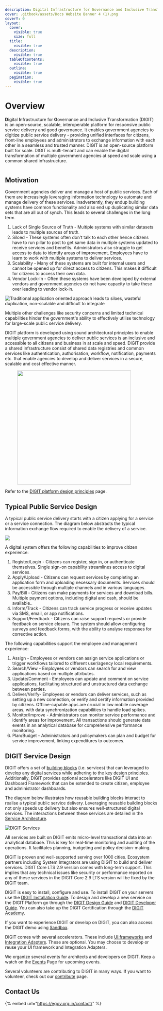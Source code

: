 ```yaml
---
description: Digital Infrastructure for Governance and Inclusive Transformation
cover: .gitbook/assets/Docs Website Banner 4 (1).png
coverY: 0
layout:
  cover:
    visible: true
    size: full
  title:
    visible: true
  description:
    visible: true
  tableOfContents:
    visible: true
  outline:
    visible: true
  pagination:
    visible: true
---
```


# Overview

**D**igital **I**nfrastructure for **G**overnance and **I**nclusive **T**ransformation (DIGIT) is an open-source, scalable, interoperable platform for responsive public service delivery and good governance.  It enables government agencies to digitize public service delivery  - providing unified interfaces for citizens, front-line employees and administrators to exchange information with each other in a seamless and trusted manner. DIGIT is an open-source platform built for scale. DIGIT is multi-tenant and can enable the digital transformation of multiple government agencies at speed and scale using a common shared infrastructure.&#x20;

<div align="left">

<img src=".gitbook/assets/image (253).png" alt="">

</div>

## Motivation

Government agencies deliver and manage a host of public services. Each of them are increasingly leveraging information technology to automate and manage delivery of these services. Inadvertently,  they endup building systems  have common functionality and also end up duplicating similar data sets that are all out of synch. This leads to several challenges in the long term.&#x20;

1. Lack of Single Source of Truth - Multiple systems with similar datasets leads to multiple sources of truth.&#x20;
2. Siloed - These systems often don't talk to each other hence citizens have to run pillar to post to get same data in multiple systems updated to receive services and benefits. Administrators also struggle to get access to data to identify areas of improvement. Employees have to learn to work with multiple systems to deliver services.
3. Scalability - Many of these systems are built for internal users and cannot be opened up for direct access to citizens. This makes it difficult for citizens to access their own data.&#x20;
4. Vendor Lock-In - Often these systems have been developed by external vendors and government agencies do not have capacity to take these over leading to vendor lock-in.&#x20;

<div align="left">

<img src=".gitbook/assets/image (192).png" alt="Traditional application oriented approach leads to siloes, wasteful duplication, non-scalable and difficult to integrate">

</div>

Multiple other challenges like security concerns and limited technical capabilities hinder the government's ability to effectively utilise technology for large-scale public service delivery.

DIGIT platform is developed using sound architectural principles to enable multiple government agencies to deliver public services is an inclusive and accessible to all citizens and business in at scale and speed. DIGIT provide a shared infrastructure consist of shared data registries and common services like authentication, authorisation, workflow, notification, payments etc. that enable agencies to develop and deliver services in a secure, scalable and cost effective manner.&#x20;

<figure><img src=".gitbook/assets/image (323).png" alt="" width="375"><figcaption></figcaption></figure>

Refer to the [DIGIT platform design principles](platform/principles/) page.

## Typical Public Service Design

A typical public service delivery starts with a citizen applying for a service or a service connection. The diagram below abstracts the typical information exchange flow required to enable the delivery of a service.

![](<.gitbook/assets/image (159).png>)

A digital system offers the following capabilities to improve citizen experience:

1. Register/Login - Citizens can register, sign in, or authenticate themselves. Single sign-on capability streamlines access to digital services.&#x20;
2. Apply/Upload - Citizens can request services by completing an application form and uploading necessary documents. Services should be accessible through multiple channels and in various languages.&#x20;
3. Pay/Bill - Citizens can make payments for services and download bills. Multiple payment options, including digital and cash, should be available..&#x20;
4. Inform/Track - Citizens can track service progress or receive updates via SMS, email, or app notifications.
5. Support/Feedback - Citizens can raise support requests or provide feedback on service closure. The system should allow configuring surveys and feedback forms, with the ability to analyse responses for corrective action.

The following capabilities support the employee and management experience:

1. Assign - Employees or vendors can assign service applications or trigger workflows tailored to different user/agency local requirements.
2. Search/View - Employees or vendors can search for and view applications based on multiple attributes.
3. Update/Comment - Employees can update and comment on service applications, facilitating structured and unstructured data exchange between parties.
4. Deliver/Verify- Employees or vendors can deliver services, such as setting up a new connection, or verify and certify information provided by citizens. Offline-capable apps are crucial in low mobile coverage areas, with data synchronization capabilities to handle load spikes.&#x20;
5. Monitor/Improve - Administrators can monitor service performance and identify areas for improvement. All transactions should generate data events in an analytical database for comprehensive performance monitoring.
6. Plan/Budget - Administrators and policymakers can plan and budget for service improvement, linking expenditures to outcomes.

## DIGIT Service Design

DIGIT offers a set of [building blocks](platform/core-services/) (i.e. services) that can leveraged to develop any [digital services ](./#typical-public-service)while adhering to the [key design principles](./#key-principles). Additionally, DIGIT provides optional accelerators like DIGIT UI and Dashboard Framework that can be extended to create citizen, employee and administrator dashboards.&#x20;

The diagram below illustrates how reusable building blocks interact to realise a typical public service delivery. Leveraging reusable building blocks not only speeds up delivery but also ensures well-structured digital services. The interactions between these services are detailed in the [Service Architecture](platform/architecture/service-architecture.md).&#x20;

![DIGIT Services](<.gitbook/assets/image (270).png>)

All services are built on DIGIT emits micro-level transactional data into an analytical database. This is key for real-time monitoring and auditing of the operations. It facilitates planning, budgeting and policy decision-making.&#x20;

DIGIT is proven and well-supported serving over 1000 cities. Ecosystem partners including System Integrators are using DIGIT to build and deliver services.  DIGIT Core LTS 2.9 version comes with long-term support. This implies that any technical issues like security or performance reported on any of these services in the DIGIT Core 2.9 LTS version will be fixed by the DIGIT team.&#x20;

DIGIT is easy to install, configure and use. To install DIGIT on your servers use the [DIGIT Installation Guide](get-started/installation-guide/). To design and develop a new service on the DIGIT Platform go through the [DIGIT Design Guide](get-started/design-guide/) and [DIGIT Developer Guide](get-started/developer-guide/).  You can also take up the DIGIT Certification through the [DIGIT Academy](https://app.gitbook.com/o/-MEQmzNGXk5ajuZujG7E/s/kI0HGCGboIe1ltcfV9XD/). &#x20;

If you want to experience DIGIT or develop on DIGIT, you can also access the DIGIT demo using [Sandbox](accelerators/sandbox.md).&#x20;

DIGIT comes with several accelerators. These include [UI frameworks](accelerators/ui-frameworks/) and [Integration Adapters](accelerators/integrations/). These are optional. You may choose to develop or reuse your UI framework and Integration Adapters.&#x20;

We organize several events for architects and developers on DIGIT. Keep a watch on the [Events](https://egov.org.in/events/) Page for upcoming events.&#x20;

Several volunteers are contributing to DIGIT in many ways. If you want to volunteer, check out our [contribute](accelerators/contribute.md) page.&#x20;

## Contact Us

{% embed url="https://egov.org.in/contact/" %}

